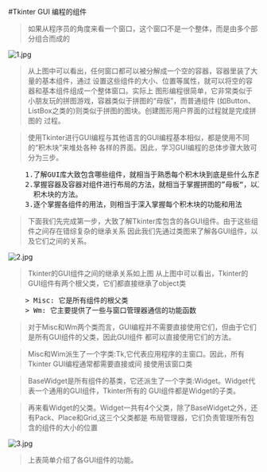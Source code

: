 #Tkinter GUI 编程的组件

> 如果从程序员的角度来看一个窗口，这个窗口不是一个整体，而是由多个部分组合而成的<br>

![1.jpg](/Users/kingdom/Documents/githubcode/NA_PYTHON/python/training/crazy_python/chapter11/Tkinter/1.jpg)


> 从上图中可以看出，任何窗口都可以被分解成一个空的容器，容器里装了大量的基本组件，通过
  设置这些组件的大小、位置等属性，就可以将空的容器和基本组件组成一个整体窗口。实际上
  图形编程很简单，它非常类似于小朋友玩的拼图游戏，容器类似于拼图的“母版”，而普通组件
  (如Button、ListBox之类的)则类似于拼图的图块。创建图形用户界面的过程就是完成拼图的
  过程。


> 使用Tkinter进行GUI编程与其他语言的GUI编程基本相似，都是使用不同的“积木块”来堆处各种
  各样的界面。因此，学习GUI编程的总体步骤大致可分为三步。
<pre>
    1.了解GUI库大致包含哪些组件，就相当于熟悉每个积木块到底是些什么东西。
    2.掌握容器及容器对组件进行布局的方法，就相当于掌握拼图的”母板“，以及母板怎么固定
      积木块的方法。
    3.逐个掌握各组件的用法，则相当于深入掌握每个积木块的功能和用法
</pre>


> 下面我们先完成第一步，大致了解Tkinter库包含的各GUI组件。由于这些组件之间存在错综复杂的继承关系
  因此我们先通过类图来了解各GUI组件，以及它们之间的关系。


![2.jpg](/Users/kingdom/Documents/githubcode/NA_PYTHON/python/training/crazy_python/chapter11/Tkinter/2.jpg)

> Tkinter的GUI组件之间的继承关系如上图
  从上图中可以看出，Tkinter的GUI组件有两个根父类，它们都直接继承了object类
<pre>
    > Misc: 它是所有组件的根父类
    > Wm: 它主要提供了一些与窗口管理器通信的功能函数
</pre>

> 对于Misc和Wm两个类而言，GUI编程并不需要直接使用它们，但由于它们是所有GUI组件的父类，因此GUI组件
  都可以直接使用它们的方法。

> Misc和Wim派生了一个字类:Tk,它代表应用程序的主窗口。因此，所有Tkinter GUI编程通常都需要直接或间
  接使用该窗口类

> BaseWidget是所有组件的基类，它还派生了一个字类:Widget。Widget代表一个通用的GUI组件，Tkinter所有的
  GUI组件都是Widget的子类。

> 再来看Widget的父类。Widget一共有4个父类，除了BaseWidget之外，还有Pack、Place和Grid,这三个父类都是
  布局管理器，它们负责管理所有包含的组件的大小的位置


![3.jpg](/Users/kingdom/Documents/githubcode/NA_PYTHON/python/training/crazy_python/chapter11/Tkinter/3.jpg)

> 上表简单介绍了各GUI组件的功能。
